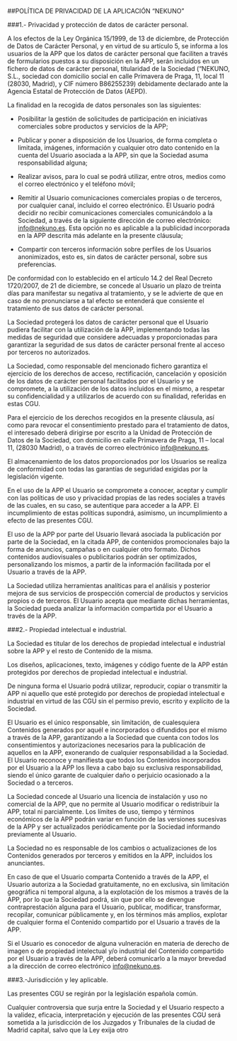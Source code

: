 ##POLÍTICA DE PRIVACIDAD DE LA APLICACIÓN “NEKUNO”

###1.- Privacidad y protección de datos de carácter personal.

A los efectos de la Ley Orgánica 15/1999, de 13 de diciembre, de Protección de Datos de Carácter Personal, y en virtud de su artículo 5, se informa a los usuarios de la APP que los datos de carácter personal que faciliten a través de formularios puestos a su disposición en la APP, serán incluidos en un fichero de datos de carácter personal, titularidad de la Sociedad (“NEKUNO, S.L., sociedad con domicilio social en calle Primavera de Praga, 11, local 11 (28030, Madrid), y CIF número B86255239) debidamente declarado ante la Agencia Estatal de Protección de Datos (AEPD).

La finalidad en la recogida de datos personales son las siguientes:

- Posibilitar la gestión de solicitudes de participación en iniciativas comerciales sobre productos y servicios de la APP;

- Publicar y poner a disposición de los Usuarios, de forma completa o limitada, imágenes, información y cualquier otro dato contenido en la cuenta del Usuario asociada a la APP, sin que la Sociedad asuma responsabilidad alguna;

- Realizar avisos, para lo cual se podrá utilizar, entre otros, medios como el correo electrónico y el teléfono móvil;

- Remitir al Usuario comunicaciones comerciales propias o de terceros, por cualquier canal, incluido el correo electrónico. El Usuario podrá decidir no recibir comunicaciones comerciales comunicándolo a la Sociedad, a través de la siguiente dirección de correo electrónico: info@nekuno.es. Esta opción no es aplicable a la publicidad incorporada en la APP descrita más adelante en la presente cláusula;

- Compartir con terceros información sobre perfiles de los Usuarios anonimizados, esto es, sin datos de carácter personal, sobre sus preferencias.

De conformidad con lo establecido en el artículo 14.2 del Real Decreto 1720/2007, de 21 de diciembre, se concede al Usuario un plazo de treinta días para manifestar su negativa al tratamiento, y se le advierte de que en caso de no pronunciarse a tal efecto se entenderá que consiente el tratamiento de sus datos de carácter personal.

La Sociedad protegerá los datos de carácter personal que el Usuario pudiera facilitar con la utilización de la APP, implementando todas las medidas de seguridad que considere adecuadas y proporcionadas para garantizar la seguridad de sus datos de carácter personal frente al acceso por terceros no autorizados.

La Sociedad, como responsable del mencionado fichero garantiza el ejercicio de los derechos de acceso, rectificación, cancelación y oposición de los datos de carácter personal facilitados por el Usuario y se compromete, a la utilización de los datos incluidos en el mismo, a respetar su confidencialidad y a utilizarlos de acuerdo con su finalidad, referidas en estas CGU.

Para el ejercicio de los derechos recogidos en la presente cláusula, así como para revocar el consentimiento prestado para el tratamiento de datos, el interesado deberá dirigirse por escrito a la Unidad de Protección de Datos de la Sociedad, con domicilio en calle Primavera de Praga, 11 – local 11, (28030 Madrid), o a través de correo electrónico info@nekuno.es.

El almacenamiento de los datos proporcionados por los Usuarios se realiza de conformidad con todas las garantías de seguridad exigidas por la legislación vigente.

En el uso de la APP el Usuario se compromete a conocer, aceptar y cumplir con las políticas de uso y privacidad propias de las redes sociales a través de las cuales, en su caso, se autentique para acceder a la APP. El incumplimiento de estas políticas supondrá, asimismo, un incumplimiento a efecto de las presentes CGU.

El uso de la APP por parte del Usuario llevará asociada la publicación por parte de la Sociedad, en la citada APP, de contenidos promocionales bajo la forma de anuncios, campañas o en cualquier otro formato. Dichos contenidos audiovisuales o publicitarios podrán ser optimizados, personalizando los mismos, a partir de la información facilitada por el Usuario a través de la APP.

La Sociedad utiliza herramientas analíticas para el análisis y posterior mejora de sus servicios de prospección comercial de productos y servicios propios o de terceros. El Usuario acepta que mediante dichas herramientas, la Sociedad pueda analizar la información compartida por el Usuario a través de la APP.


###2.- Propiedad intelectual e industrial.

La Sociedad es titular de los derechos de propiedad intelectual e industrial sobre la APP y el resto de Contenido de la misma.

Los diseños, aplicaciones, texto, imágenes y código fuente de la APP están protegidos por derechos de propiedad intelectual e industrial.

De ninguna forma el Usuario podrá utilizar, reproducir, copiar o transmitir la APP ni aquello que esté protegido por derechos de propiedad intelectual e industrial en virtud de las CGU sin el permiso previo, escrito y explícito de la Sociedad.

El Usuario es el único responsable, sin limitación, de cualesquiera Contenidos generados por aquél e incorporados o difundidos por el mismo a través de la APP, garantizando a la Sociedad que cuenta con todos los consentimientos y autorizaciones necesarios para la publicación de aquellos en la APP, exonerando de cualquier responsabilidad a la Sociedad. El Usuario reconoce y manifiesta que todos los Contenidos incorporados por el Usuario a la APP los lleva a cabo bajo su exclusiva responsabilidad, siendo el único garante de cualquier daño o perjuicio ocasionado a la Sociedad o a terceros.

La Sociedad concede al Usuario una licencia de instalación y uso no comercial de la APP, que no permite al Usuario modificar o redistribuir la APP, total ni parcialmente. Los límites de uso, tiempo y términos económicos de la APP podrán variar en función de las versiones sucesivas de la APP y ser actualizados periódicamente por la Sociedad informando previamente al Usuario.

La Sociedad no es responsable de los cambios o actualizaciones de los Contenidos generados por terceros y emitidos en la APP, incluidos los anunciantes.

En caso de que el Usuario comparta Contenido a través de la APP, el Usuario autoriza a la Sociedad gratuitamente, no en exclusiva, sin limitación geográfica ni temporal alguna, a la explotación de los mismos a través de la APP, por lo que la Sociedad podrá, sin que por ello se devengue contraprestación alguna para el Usuario, publicar, modificar, transformar, recopilar, comunicar públicamente y, en los términos más amplios, explotar de cualquier forma el Contenido compartido por el Usuario a través de la APP.

Si el Usuario es conocedor de alguna vulneración en materia de derecho de imagen o de propiedad intelectual y/o industrial del Contenido compartido por el Usuario a través de la APP, deberá comunicarlo a la mayor brevedad a la dirección de correo electrónico info@nekuno.es.


###3.-Jurisdicción y ley aplicable.

Las presentes CGU se regirán por la legislación española común.

Cualquier controversia que surja entre la Sociedad y el Usuario respecto a la validez, eficacia, interpretación y ejecución de las presentes CGU será sometida a la jurisdicción de los Juzgados y Tribunales de la ciudad de Madrid capital, salvo que la Ley exija otro
